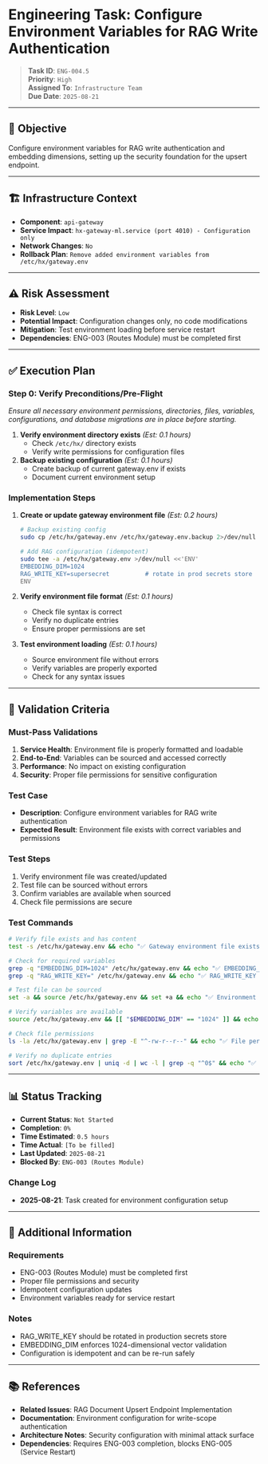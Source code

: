 # Engineering Task: Configure Environment Variables for RAG Write Authentication

> **Task ID**: `ENG-004.5`  
> **Priority**: `High`  
> **Assigned To**: `Infrastructure Team`  
> **Due Date**: `2025-08-21`

---

## 🎯 Objective

Configure environment variables for RAG write authentication and embedding dimensions, setting up the security foundation for the upsert endpoint.

---

## 🏗️ Infrastructure Context

- **Component**: `api-gateway`
- **Service Impact**: `hx-gateway-ml.service (port 4010) - Configuration only`
- **Network Changes**: `No`
- **Rollback Plan**: `Remove added environment variables from /etc/hx/gateway.env`

---

## ⚠️ Risk Assessment

- **Risk Level**: `Low`
- **Potential Impact**: Configuration changes only, no code modifications
- **Mitigation**: Test environment loading before service restart
- **Dependencies**: ENG-003 (Routes Module) must be completed first

---

## ✅ Execution Plan

### Step 0: Verify Preconditions/Pre-Flight

*Ensure all necessary environment permissions, directories, files, variables, configurations, and database migrations are in place before starting.*

1. **Verify environment directory exists** *(Est: 0.1 hours)*
   - Check `/etc/hx/` directory exists
   - Verify write permissions for configuration files
2. **Backup existing configuration** *(Est: 0.1 hours)*
   - Create backup of current gateway.env if exists
   - Document current environment setup

### Implementation Steps

1. **Create or update gateway environment file** *(Est: 0.2 hours)*

   ```bash
   # Backup existing config
   sudo cp /etc/hx/gateway.env /etc/hx/gateway.env.backup 2>/dev/null || true
   
   # Add RAG configuration (idempotent)
   sudo tee -a /etc/hx/gateway.env >/dev/null <<'ENV'
   EMBEDDING_DIM=1024
   RAG_WRITE_KEY=supersecret          # rotate in prod secrets store
   ENV
   ```

2. **Verify environment file format** *(Est: 0.1 hours)*
   - Check file syntax is correct
   - Verify no duplicate entries
   - Ensure proper permissions are set

3. **Test environment loading** *(Est: 0.1 hours)*
   - Source environment file without errors
   - Verify variables are properly exported
   - Check for any syntax issues

---

## 🧪 Validation Criteria

### Must-Pass Validations

1. **Service Health**: Environment file is properly formatted and loadable
2. **End-to-End**: Variables can be sourced and accessed correctly  
3. **Performance**: No impact on existing configuration
4. **Security**: Proper file permissions for sensitive configuration

### Test Case

- **Description**: Configure environment variables for RAG write authentication
- **Expected Result**: Environment file exists with correct variables and permissions

### Test Steps

1. Verify environment file was created/updated
2. Test file can be sourced without errors
3. Confirm variables are available when sourced
4. Check file permissions are secure

### Test Commands

```bash
# Verify file exists and has content
test -s /etc/hx/gateway.env && echo "✅ Gateway environment file exists"

# Check for required variables
grep -q "EMBEDDING_DIM=1024" /etc/hx/gateway.env && echo "✅ EMBEDDING_DIM configured"
grep -q "RAG_WRITE_KEY=" /etc/hx/gateway.env && echo "✅ RAG_WRITE_KEY configured"

# Test file can be sourced
set -a && source /etc/hx/gateway.env && set +a && echo "✅ Environment file sources successfully"

# Verify variables are available
source /etc/hx/gateway.env && [[ "$EMBEDDING_DIM" == "1024" ]] && echo "✅ EMBEDDING_DIM value correct"

# Check file permissions
ls -la /etc/hx/gateway.env | grep -E "^-rw-r--r--" && echo "✅ File permissions correct"

# Verify no duplicate entries
sort /etc/hx/gateway.env | uniq -d | wc -l | grep -q "^0$" && echo "✅ No duplicate entries"
```

---

## 📊 Status Tracking

- **Current Status**: `Not Started`
- **Completion**: `0%`
- **Time Estimated**: `0.5 hours`
- **Time Actual**: `[To be filled]`
- **Last Updated**: `2025-08-21`
- **Blocked By**: `ENG-003 (Routes Module)`

### Change Log

- **2025-08-21**: Task created for environment configuration setup

---

## 📎 Additional Information

### Requirements

- ENG-003 (Routes Module) must be completed first
- Proper file permissions and security
- Idempotent configuration updates
- Environment variables ready for service restart

### Notes

- RAG_WRITE_KEY should be rotated in production secrets store
- EMBEDDING_DIM enforces 1024-dimensional vector validation
- Configuration is idempotent and can be re-run safely

---

## 📚 References

- **Related Issues**: RAG Document Upsert Endpoint Implementation
- **Documentation**: Environment configuration for write-scope authentication
- **Architecture Notes**: Security configuration with minimal attack surface
- **Dependencies**: Requires ENG-003 completion, blocks ENG-005 (Service Restart)
